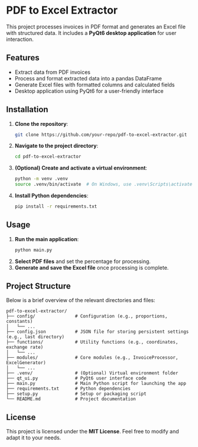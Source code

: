# PDF to Excel Extractor

This project processes invoices in PDF format and generates an Excel file with structured data. It includes a **PyQt6
desktop application** for user interaction.

## Features

- Extract data from PDF invoices
- Process and format extracted data into a pandas DataFrame
- Generate Excel files with formatted columns and calculated fields
- Desktop application using PyQt6 for a user-friendly interface

## Installation

1. **Clone the repository**:
   ```bash
   git clone https://github.com/your-repo/pdf-to-excel-extractor.git
   ```
2. **Navigate to the project directory**:
   ```bash
   cd pdf-to-excel-extractor
   ```
3. **(Optional) Create and activate a virtual environment**:
   ```bash
   python -m venv .venv
   source .venv/bin/activate  # On Windows, use .venv\Scripts\activate
   ```
4. **Install Python dependencies**:
   ```bash
   pip install -r requirements.txt
   ```

## Usage

1. **Run the main application**:
   ```bash
   python main.py
   ```
2. **Select PDF files** and set the percentage for processing.
3. **Generate and save the Excel file** once processing is complete.

## Project Structure

Below is a brief overview of the relevant directories and files:

```
pdf-to-excel-extractor/
├── config/               # Configuration (e.g., proportions, constants)
│   └── ...
├── config.json           # JSON file for storing persistent settings (e.g., last directory)
├── functions/            # Utility functions (e.g., coordinates, exchange rate)
│   └── ...
├── modules/              # Core modules (e.g., InvoiceProcessor, ExcelGenerator)
│   └── ...
├── .venv/                # (Optional) Virtual environment folder
├── qt_ui.py              # PyQt6 user interface code
├── main.py               # Main Python script for launching the app
├── requirements.txt      # Python dependencies
├── setup.py              # Setup or packaging script
└── README.md             # Project documentation
```

## License

This project is licensed under the **MIT License**. Feel free to modify and adapt it to your needs.
